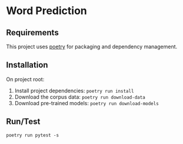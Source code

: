 # Word Prediction

## Requirements
This project uses [poetry](https://python-poetry.org/) for packaging and dependency management.

## Installation
On project root:
1. Install project dependencies: `poetry run install`
2. Download the corpus data: `poetry run download-data`
3. Download pre-trained models: `poetry run download-models`

## Run/Test
`poetry run pytest -s`
